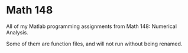 # Math 148

All of my Matlab programming assignments from Math 148: Numerical Analysis.

Some of them are function files, and will not run without being renamed.